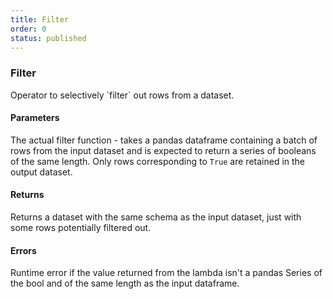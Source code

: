 ```yaml
---
title: Filter
order: 0
status: published
---
```


### Filter

<Divider>
<LeftSection>
Operator to selectively `filter` out rows from a dataset. 

#### Parameters
<Expandable title="func" type="Callable[pd.Dataframe, pd.Series[bool]]">

The actual filter function - takes a pandas dataframe containing a batch of rows 
from the input dataset and is expected to return a series of booleans of the 
same length. Only rows corresponding to `True` are retained in the output dataset.
</Expandable>

#### Returns
<Expandable type="Dataset">
Returns a dataset with the same schema as the input dataset, just with some rows
potentially filtered out.
</Expandable>


#### Errors
<Expandable title="Invalid series at runtime">
Runtime error if the value returned from the lambda isn't a pandas Series of
the bool and of the same length as the input dataframe.
</Expandable>

</LeftSection>

<RightSection>
<pre snippet="api-reference/operators/filter#basic" status="success" 
   message="Filtering out rows where city is London">
</pre>
<pre snippet="api-reference/operators/filter#basic" status="error" 
   message="Runtime Error: Lambda returns str, not bool">
</pre>

</RightSection>

</Divider>

